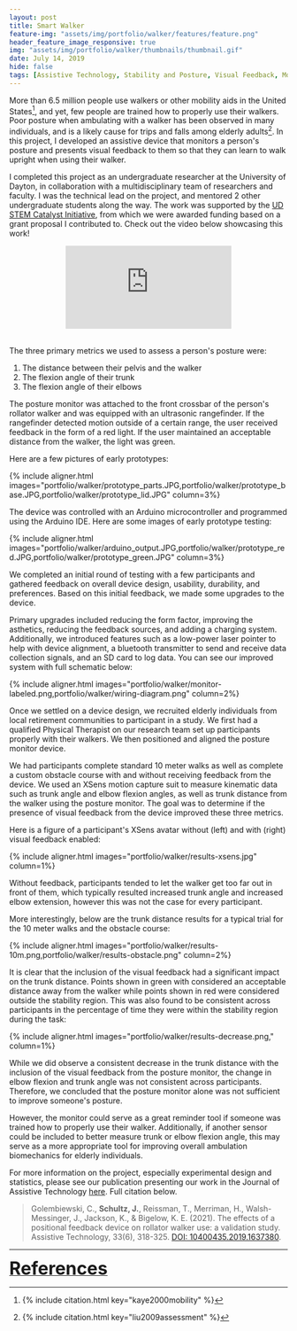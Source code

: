 ```yaml
---
layout: post
title: Smart Walker
feature-img: "assets/img/portfolio/walker/features/feature.png"
header_feature_image_responsive: true
img: "assets/img/portfolio/walker/thumbnails/thumbnail.gif"
date: July 14, 2019
hide: false
tags: [Assistive Technology, Stability and Posture, Visual Feedback, Mobility Aids, Kinematics, Gait, Engineering, Research]
---
```


More than 6.5 million people use walkers or other mobility aids in the United States[^1], and yet, few people are trained how to properly use their walkers. Poor posture when ambulating with a walker has been observed in many individuals, and is a likely cause for trips and falls among elderly adults[^2]. In this project, I developed an assistive device that monitors a person's posture and presents visual feedback to them so that they can learn to walk upright when using their walker.

I completed this project as an undergraduate researcher at the University of Dayton, in collaboration with a multidisciplinary team of researchers and faculty. I was the technical lead on the project, and mentored 2 other undergraduate students along the way. The work was supported by the <a href="https://udayton.edu/stem-catalyst/index.php" target="_blank">UD STEM Catalyst Initiative</a>, from which we were awarded funding based on a grant proposal I contributed to. Check out the video below showcasing this work!

<div class="video_container" align="middle">
    <iframe src="https://www.youtube.com/embed/yrZyfk3cpro" class="video" frameborder="0" gesture="media" allow="encrypted-media" allowfullscreen></iframe>
</div>

<br>

The three primary metrics we used to assess a person's posture were:
<ol>
    <li>The distance between their pelvis and the walker</li>
    <li>The flexion angle of their trunk</li>
    <li>The flexion angle of their elbows</li>
</ol>

The posture monitor was attached to the front crossbar of the person's rollator walker and was equipped with an ultrasonic rangefinder. If the rangefinder detected motion outside of a certain range, the user received feedback in the form of a red light. If the user maintained an acceptable distance from the walker, the light was green.

Here are a few pictures of early prototypes:

{% include aligner.html images="portfolio/walker/prototype_parts.JPG,portfolio/walker/prototype_base.JPG,portfolio/walker/prototype_lid.JPG" column=3%}

The device was controlled with an Arduino microcontroller and programmed using the Arduino IDE. Here are some images of early prototype testing:

{% include aligner.html images="portfolio/walker/arduino_output.JPG,portfolio/walker/prototype_red.JPG,portfolio/walker/prototype_green.JPG" column=3%}

We completed an initial round of testing with a few participants and gathered feedback on overall device design, usability, durability, and preferences. Based on this initial feedback, we made some upgrades to the device.

Primary upgrades included reducing the form factor, improving the asthetics, reducing the feedback sources, and adding a charging system. Additionally, we introduced features such as a low-power laser pointer to help with device alignment, a bluetooth transmitter to send and receive data collection signals, and an SD card to log data. You can see our improved system with full schematic below:

{% include aligner.html images="portfolio/walker/monitor-labeled.png,portfolio/walker/wiring-diagram.png" column=2%}

Once we settled on a device design, we recruited elderly individuals from local retirement communities to participant in a study. We first had a qualified Physical Therapist on our research team set up participants properly with their walkers. We then positioned and aligned the posture monitor device. 

We had participants complete standard 10 meter walks as well as complete a custom obstacle course with and without receiving feedback from the device. We used an XSens motion capture suit to measure kinematic data such as trunk angle and elbow flexion angles, as well as trunk distance from the walker using the posture monitor. The goal was to determine if the presence of visual feedback from the device improved these three metrics.

Here is a figure of a participant's XSens avatar without (left) and with (right) visual feedback enabled:

{% include aligner.html images="portfolio/walker/results-xsens.jpg" column=1%}

Without feedback, participants tended to let the walker get too far out in front of them, which typically resulted increased trunk angle and increased elbow extension, however this was not the case for every participant.

More interestingly, below are the trunk distance results for a typical trial for the 10 meter walks and the obstacle course:

{% include aligner.html images="portfolio/walker/results-10m.png,portfolio/walker/results-obstacle.png" column=2%}

It is clear that the inclusion of the visual feedback had a significant impact on the trunk distance. Points shown in green with considered an acceptable distance away from the walker while points shown in red were considered outside the stability region. This was also found to be consistent across participants in the percentage of time they were within the stability region during the task:

{% include aligner.html images="portfolio/walker/results-decrease.png," column=1%}

While we did observe a consistent decrease in the trunk distance with the inclusion of the visual feedback from the posture monitor, the change in elbow flexion and trunk angle was not consistent across participants. Therefore, we concluded that the posture monitor alone was not sufficient to improve someone's posture.

However, the monitor could serve as a great reminder tool if someone was trained how to properly use their walker. Additionally, if another sensor could be included to better measure trunk or elbow flexion angle, this may serve as a more appropriate tool for improving overall ambulation biomechanics for elderly individuals.

For more information on the project, especially experimental design and statistics, please see our publication presenting our work in the Journal of Assistive Technology <a href="https://www.tandfonline.com/doi/abs/10.1080/10400435.2019.1637380" target="_blank">here</a>. Full citation below.

> Golembiewski, C., <b>Schultz, J.</b>, Reissman, T., Merriman, H., Walsh-Messinger, J., Jackson, K., & Bigelow, K. E. (2021). The effects of a positional feedback device on rollator walker use: a validation study. Assistive Technology, 33(6), 318-325. <a href="https://doi.org/10.1080/10400435.2019.1637380" target="_blank">DOI: 10400435.2019.1637380</a>.

<hr/>

<p>
    <a id="References"></a>
    <strong><u><font size="+3">References</font></u></strong>
</p>

[^1]: 
    {% include citation.html key="kaye2000mobility" %}

[^2]: 
    {% include citation.html key="liu2009assessment" %}